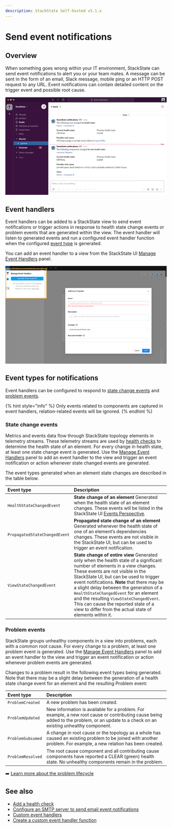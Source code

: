```yaml
---
description: StackState Self-hosted v5.1.x 
---
```


# Send event notifications

## Overview

When something goes wrong within your IT environment, StackState can send event notifications to alert you or your team mates. A message can be sent in the form of an email, Slack message, mobile ping or an HTTP POST request to any URL. Event notifications can contain detailed content on the trigger event and possible root cause. 

![StackState event notification in Slack with possible root cause information](../../.gitbook/assets/slack_alert.png)

## Event handlers

Event handlers can be added to a StackState view to send event notifications or trigger actions in response to health state change events or problem events that are generated within the view. The event handler will listen to generated events and run a configured event handler function when the configured [event type](#event-types-for-notifications) is generated.

You can add an event handler to a view from the StackState UI [Manage Event Handlers](/use/stackstate-ui/views/manage-event-handlers.md) panel.

![Add an event handler](../../.gitbook/assets/v50_event_handlers_tab.png)

## Event types for notifications

Event handlers can be configured to respond to [state change events](event-notifications.md#state-change-events) and [problem events](event-notifications.md#problem-events).

{% hint style="info" %}
Only events related to components are captured in event handlers, relation-related events will be ignored.
{% endhint %}

### State change events

Metrics and events data flow through StackState topology elements in telemetry streams. These telemetry streams are used by [health checks](../checks-and-monitors/add-a-health-check.md) to determine the health state of an element. For every change in health state, at least one state change event is generated. Use the [Manage Event Handlers](/use/stackstate-ui/views/manage-event-handlers.md) panel to add an event handler to the view and trigger an event notification or action whenever state changed events are generated.

The event types generated when an element state changes are described in the table below.

| Event type | Description |
| :--- | :--- |
| `HealthStateChangedEvent` | **State change of an element** Generated when the health state of an element changes. These events will be listed in the StackState UI [Events Perspective](../stackstate-ui/perspectives/events_perspective.md). |
| `PropagatedStateChangedEvent` | **Propagated state change of an element** Generated whenever the health state of one of an element’s dependencies changes. These events are not visible in the StackState UI, but can be used to trigger an event notification. |
| `ViewStateChangedEvent` | **State change of entire view** Generated only when the health state of a significant number of elements in a view changes. These events are not visible in the StackState UI, but can be used to trigger event notifications. **Note** that there may be a slight delay between the generation of a `HealthStateChangedEvent` for an element and the resulting `ViewStateChangedEvent`. This can cause the reported state of a view to differ from the actual state of elements within it. |

### Problem events

StackState groups unhealthy components in a view into problems, each with a common root cause. For every change to a problem, at least one problem event is generated. Use the [Manage Event Handlers](/use/stackstate-ui/views/manage-event-handlers.md) panel to add an event handler to the view and trigger an event notification or action whenever problem events are generated.

Changes to a problem result in the following event types being generated. Note that there may be a slight delay between the generation of a health state change event for an element and the resulting Problem event:

| Event type | Description |
| :--- | :--- |
| `ProblemCreated` | A new problem has been created. |
| `ProblemUpdated` | New information is available for a problem. For example, a new root cause or contributing cause being added to the problem, or an update to a check on an existing unhealthy component. |
| `ProblemSubsumed` | A change in root cause or the topology as a whole has caused an existing problem to be joined with another problem. For example, a new relation has been created. |
| `ProblemResolved` | The root cause component and all contributing cause components have reported a CLEAR \(green\) health state. No unhealthy components remain in the problem. |

➡️ [Learn more about the problem lifecycle](/use/problem-analysis/about-problems.md#problem-lifecycle)

## See also

* [Add a health check](../checks-and-monitors/add-a-health-check.md)
* [Configure an SMTP server to send email event notifications](../../configure/topology/configure-email-event-notifications.md "StackState Self-Hosted only")
* [Custom event handlers](../../develop/developer-guides/custom-functions/event-handler-functions.md "StackState Self-Hosted only")
* [Create a custom event handler function](../../develop/developer-guides/custom-functions/event-handler-functions.md "StackState Self-Hosted only")
